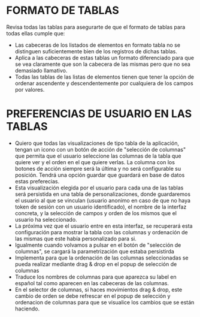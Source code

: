 FORMATO DE TABLAS
====================================
Revisa todas las tablas para asegurarte de que el formato de tablas para todas ellas cumple que:
- Las cabeceras de los listados de elementos en formato tabla no se distinguen suficientemente bien de los registros de dichas tablas. 
- Aplica a las cabeceras de estas tablas un formato diferenciado para que se vea claramente que son la cabecera de las mismas  pero que no sea demasiado llamativo. 
- Todas las tablas de las listas de elementos tienen que tener la opción de ordenar ascendente y descendentemente por cualquiera de los campos por valores.

PREFERENCIAS DE USUARIO EN LAS TABLAS
====================================
- Quiero que todas las visualizaciones de tipo tabla de la aplicación, tengan un icono con un botón de acción de "selección de columnas" que permita que el usuario seleccione las columnas de la tabla que quiere ver y el orden en el que quiere verlas. La columna con los botones de acción siempre será la última y no será configurable su posición. Tendrá una opción guardar que guardará en base de datos estas preferecias.
- Esta visualización elegida por el usuario para cada una de las tablas será persistida en una tabla de personalizaciones, donde guardaremos el usuario al que se vinculan (usuario anonimo en caso de que no haya token de sesión con un usuario identificado), el nombre de la interfaz concreta, y la selección de campos y orden de los mismos que el usuario ha seleccionado.
- La próxima vez que el usuario entre en esta interfaz, se recuperará esta configuración para mostrar la tabla con las columnas y ordenación de las mismas que este había personalizado para si. 
- Igualmente cuando volvamos a pulsar en el botón de "selección de columnas", se cargará la parametrización que estaba persistirda
- Implementa para que la ordenación de las columnas seleccionadas se pueda realizar mediante drag & drop en el popup de selección de columnas
- Traduce los nombres de columnas para que aparezca su label en español tal como aparecen en las cabeceras de las columnas.
- En el selector de columnas, si haces movimientos drag & drop, este cambio de orden se debe refrescar en el popup de selección y ordenacion de columnas para que se visualice los cambios que se están haciendo.
